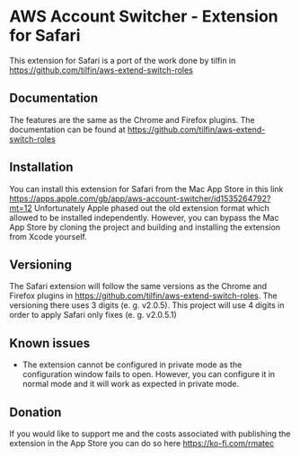 # AWS Account Switcher - Extension for Safari

This extension for Safari is a port of the work done by tilfin in https://github.com/tilfin/aws-extend-switch-roles

## Documentation

The features are the same as the Chrome and Firefox plugins. The documentation can be found at https://github.com/tilfin/aws-extend-switch-roles

## Installation

You can install this extension for Safari from the Mac App Store in this link https://apps.apple.com/gb/app/aws-account-switcher/id1535264792?mt=12
Unfortunately Apple phased out the old extension format which allowed to be installed independently.
However, you can bypass the Mac App Store by cloning the project and building and installing the extension from Xcode yourself.

## Versioning

The Safari extension will follow the same versions as the Chrome and Firefox plugins in https://github.com/tilfin/aws-extend-switch-roles. The versioning there uses 3 digits (e. g. v2.0.5). This project will use 4 digits in order to apply Safari only fixes (e. g. v2.0.5.1)

## Known issues

- The extension cannot be configured in private mode as the configuration window fails to open. However, you can configure it in normal mode and it will work as expected in private mode.

## Donation

If you would like to support me and the costs associated with publishing the extension in the App Store you can do so here https://ko-fi.com/rmatec 
